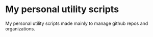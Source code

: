 # My personal utility scripts

My personal utility scripts made mainly to manage github repos and organizations.

